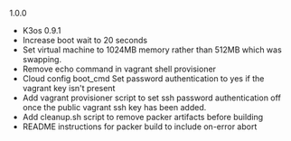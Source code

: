 1.0.0

 - K3os 0.9.1
 - Increase boot wait to 20 seconds
 - Set virtual machine to 1024MB memory rather than 512MB which was swapping.
 - Remove echo command in vagrant shell provisioner
 - Cloud config boot_cmd Set password authentication to yes if the vagrant key isn't present
 - Add vagrant provisioner script to set ssh password authentication off once the public vagrant ssh key has been added.
 - Add cleanup.sh script to remove packer artifacts before building
 - README instructions for packer build to include on-error abort
